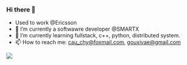 ### Hi there 👋

<!--
**XiGou/XiGou** is a ✨ _special_ ✨ repository because its `README.md` (this file) appears on your GitHub profile.

Here are some ideas to get you started:
- 👯 I’m looking to collaborate on ...
- 🤔 I’m looking for help with ...
- 💬 Ask me about ...
- 😄 Pronouns: ...
- ⚡ Fun fact: ...


-->
- Used to work @Ericsson
- 🔭 I’m currently a softwawre developer @SMARTX
- 🌱 I’m currently learning fullstack, c++, python, distributed system.
- 📫 How to reach me: cau_chy@foxmail.com, gouxivae@gmail.com

![](https://github-readme-stats.vercel.app/api?username=xigou)
